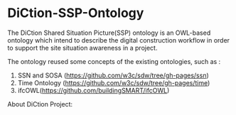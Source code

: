 # DiCtion-SSP-Ontology
The DiCtion Shared Situation Picture(SSP) ontology is an OWL-based ontology which intend to describe the digital construction workflow in order to support the site situation awareness in a project. 

The ontology reused some concepts of the existing ontologies, such as :
1. SSN and SOSA (https://github.com/w3c/sdw/tree/gh-pages/ssn)
2. Time Ontology (https://github.com/w3c/sdw/tree/gh-pages/time)
3. ifcOWL(https://github.com/buildingSMART/ifcOWL)

About DiCtion Project:
